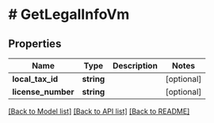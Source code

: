 # # GetLegalInfoVm

## Properties

Name | Type | Description | Notes
------------ | ------------- | ------------- | -------------
**local_tax_id** | **string** |  | [optional] 
**license_number** | **string** |  | [optional] 

[[Back to Model list]](../../README.md#documentation-for-models) [[Back to API list]](../../README.md#documentation-for-api-endpoints) [[Back to README]](../../README.md)


